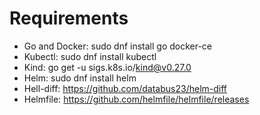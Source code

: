 # Requirements

- Go and Docker: sudo dnf install go docker-ce
- Kubectl: sudo dnf install kubectl
- Kind: go get -u sigs.k8s.io/kind@v0.27.0
- Helm: sudo dnf install helm
- Hell-diff: https://github.com/databus23/helm-diff
- Helmfile: https://github.com/helmfile/helmfile/releases
